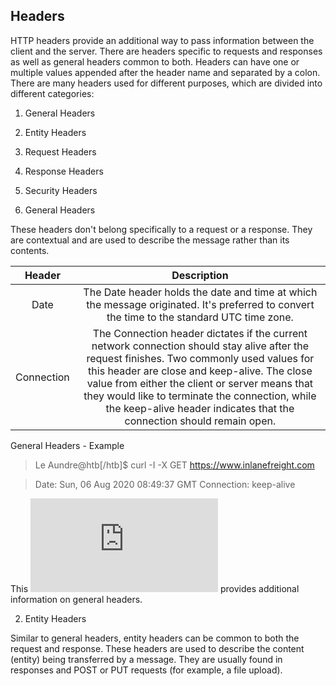 ## Headers

HTTP headers provide an additional way to pass information between the client and the server. There are headers specific to requests and responses as well as general headers common to both. Headers can have one or multiple values appended after the header name and separated by a colon. There are many headers used for different purposes, which are divided into different categories:

1.  General Headers
2.  Entity Headers
3.  Request Headers
4.  Response Headers
5.  Security Headers

1. General Headers

These headers don't belong specifically to a request or a response. They are contextual and are used to describe the message rather than its contents.

|   Header   |                                                                                                                                                                                 Description                                                                                                                                                                                |
|:----------:|:--------------------------------------------------------------------------------------------------------------------------------------------------------------------------------------------------------------------------------------------------------------------------------------------------------------------------------------------------------------------------:|
| Date       | The Date header holds the date and time at which the message originated. It's preferred to convert the time to the standard UTC time zone.                                                                                                                                                                                                                                 |
| Connection | The Connection header dictates if the current network  connection should stay alive after the request finishes. Two commonly  used values for this header are close and keep-alive. The close value from either the client or server means that they would like to terminate the connection, while the keep-alive header indicates that the connection should remain open. |

General Headers - Example

> Le Aundre@htb[/htb]$ curl -I -X GET https://www.inlanefreight.com

> <SNIP>
> Date: Sun, 06 Aug 2020 08:49:37 GMT
> Connection: keep-alive

This ![link](https://www.w3.org/Protocols/rfc2616/rfc2616-sec4.html) provides additional information on general headers.

2. Entity Headers

Similar to general headers, entity headers can be common to both the request and response. These headers are used to describe the content (entity) being transferred by a message. They are usually found in responses and POST or PUT requests (for example, a file upload).
